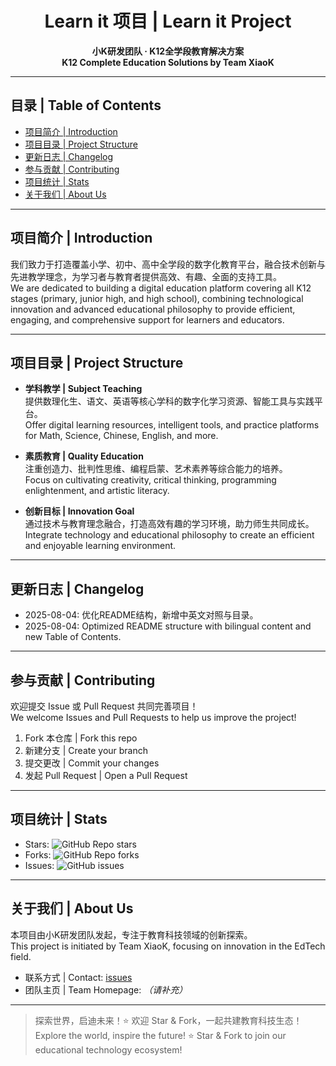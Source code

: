 <div align="center">

# Learn it 项目 | Learn it Project

**小K研发团队 · K12全学段教育解决方案**  
**K12 Complete Education Solutions by Team XiaoK**

</div>

---

## 目录 | Table of Contents

- [项目简介 | Introduction](#项目简介--introduction)
- [项目目录 | Project Structure](#项目目录--project-structure)
- [更新日志 | Changelog](#更新日志--changelog)
- [参与贡献 | Contributing](#参与贡献--contributing)
- [项目统计 | Stats](#项目统计--stats)
- [关于我们 | About Us](#关于我们--about-us)

---

## 项目简介 | Introduction

我们致力于打造覆盖小学、初中、高中全学段的数字化教育平台，融合技术创新与先进教学理念，为学习者与教育者提供高效、有趣、全面的支持工具。  
We are dedicated to building a digital education platform covering all K12 stages (primary, junior high, and high school), combining technological innovation and advanced educational philosophy to provide efficient, engaging, and comprehensive support for learners and educators.

---

## 项目目录 | Project Structure

- **学科教学 | Subject Teaching**  
  提供数理化生、语文、英语等核心学科的数字化学习资源、智能工具与实践平台。  
  Offer digital learning resources, intelligent tools, and practice platforms for Math, Science, Chinese, English, and more.

- **素质教育 | Quality Education**  
  注重创造力、批判性思维、编程启蒙、艺术素养等综合能力的培养。  
  Focus on cultivating creativity, critical thinking, programming enlightenment, and artistic literacy.

- **创新目标 | Innovation Goal**  
  通过技术与教育理念融合，打造高效有趣的学习环境，助力师生共同成长。  
  Integrate technology and educational philosophy to create an efficient and enjoyable learning environment.

---

## 更新日志 | Changelog

- 2025-08-04: 优化README结构，新增中英文对照与目录。  
- 2025-08-04: Optimized README structure with bilingual content and new Table of Contents.

---

## 参与贡献 | Contributing

欢迎提交 Issue 或 Pull Request 共同完善项目！  
We welcome Issues and Pull Requests to help us improve the project!

1. Fork 本仓库 | Fork this repo  
2. 新建分支 | Create your branch  
3. 提交更改 | Commit your changes  
4. 发起 Pull Request | Open a Pull Request

---

## 项目统计 | Stats

- Stars: ![GitHub Repo stars](https://img.shields.io/github/stars/LearnitLTD/Learn-It-EDU-TEC?style=social)
- Forks: ![GitHub Repo forks](https://img.shields.io/github/forks/LearnitLTD/Learn-It-EDU-TEC?style=social)
- Issues: ![GitHub issues](https://img.shields.io/github/issues/LearnitLTD/Learn-It-EDU-TEC)

---

## 关于我们 | About Us

本项目由小K研发团队发起，专注于教育科技领域的创新探索。  
This project is initiated by Team XiaoK, focusing on innovation in the EdTech field.

- 联系方式 | Contact: [issues](https://github.com/LearnitLTD/Learn-It-EDU-TEC/issues)
- 团队主页 | Team Homepage: _（请补充）_

---

> 探索世界，启迪未来！⭐️ 欢迎 Star & Fork，一起共建教育科技生态！  
> Explore the world, inspire the future! ⭐️ Star & Fork to join our educational technology ecosystem!
